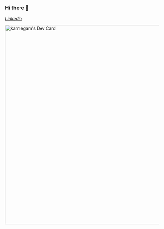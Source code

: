 ### Hi there 👋

<!--
**vkarmegam/vkarmegam** is a ✨ _special_ ✨ repository because its `README.md` (this file) appears on your GitHub profile.

Here are some ideas to get you started:

- 🔭 I’m currently working on ...
- 🌱 I’m currently learning ...
- 👯 I’m looking to collaborate on ...
- 🤔 I’m looking for help with ...
- 💬 Ask me about ...
- 📫 How to reach me: ...
- 😄 Pronouns: ...
- ⚡ Fun fact: ...
-->


<a href="https://www.linkedin.com/in/karmegamv/"><i class="fab fa-linkedin"> Linkedin</i></a>

<a href="https://app.daily.dev/vkarmegam"><img src="https://api.daily.dev/devcards/v2/Ie08GEimhf4muDHXkJ4qd.png?type=wide&r=jtw" width="652" alt="karmegam's Dev Card"/></a>

<a class="badge-base__link LI-simple-link" href="https://in.linkedin.com/in/karmegam-v?trk=profile-badge">	</a>
